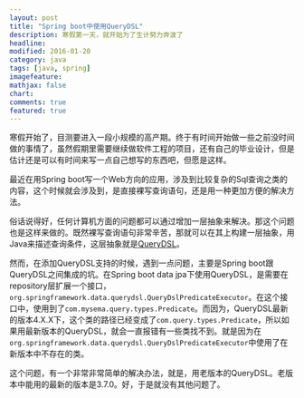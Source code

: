 ```yaml
---
layout: post
title: "Spring boot中使用QueryDSL"
description: 寒假第一天，就开始为了生计努力奔波了
headline:
modified: 2016-01-20
category: java
tags: [java, spring]
imagefeature:
mathjax: false
chart:
comments: true
featured: true
---
```


寒假开始了，目测要进入一段小规模的高产期。终于有时间开始做一些之前没时间做的事情了，虽然假期里需要继续做软件工程的项目，还有自己的毕业设计，但是估计还是可以有时间来写一点自己想写的东西吧，但愿是这样。

最近在用Spring boot写一个Web方向的应用，涉及到比较复杂的Sql查询之类的内容，这个时候就会涉及到，是直接裸写查询语句，还是用一种更加方便的解决方法。

俗话说得好，任何计算机方面的问题都可以通过增加一层抽象来解决。那这个问题也是这样来做的。既然裸写查询语句非常辛苦，那就可以在其上构建一层抽象，用Java来描述查询条件，这层抽象就是[QueryDSL](http://www.querydsl.com/)。

然而，在添加QueryDSL支持的时候，遇到一点问题，主要是Spring boot跟QueryDSL之间集成的坑。在Spring boot data jpa下使用QueryDSL，是需要在repository层扩展一个接口，`org.springframework.data.querydsl.QueryDslPredicateExecutor`。在这个接口中，使用到了`com.mysema.query.types.Predicate`。而因为，QueryDSL最新的版本4.X.X下，这个类的路径已经变成了`com.query.types.Predicate`，所以如果用最新版本的QueryDSL，就会一直报错有一些类找不到。就是因为在`org.springframework.data.querydsl.QueryDslPredicateExecutor`中使用了在新版本中不存在的类。

这个问题，有一个非常非常简单的解决办法，就是，用老版本的QueryDSL。老版本中能用的最新的版本是3.7.0。好，于是就没有其他问题了。